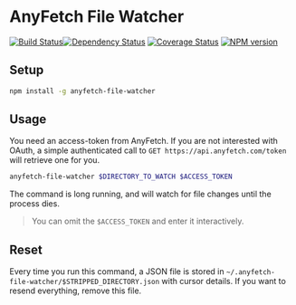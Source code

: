 AnyFetch File Watcher
======================

[![Build Status](https://travis-ci.org/AnyFetch/file-watcher.js.png?branch=master)](https://travis-ci.org/AnyFetch/file-watcher)[![Dependency Status](https://gemnasium.com/AnyFetch/file-watcher.svg)](https://gemnasium.com/AnyFetch/file-watcher)
[![Coverage Status](https://coveralls.io/repos/AnyFetch/file-watcher/badge.png?branch=master)](https://coveralls.io/r/AnyFetch/file-watcher?branch=master)
[![NPM version](https://badge.fury.io/js/anyfetch-file-watcher.png)](http://badge.fury.io/js/anyfetch-file-watcher)

## Setup
```sh
npm install -g anyfetch-file-watcher
```

## Usage
You need an access-token from AnyFetch. If you are not interested with OAuth, a simple authenticated call to `GET https://api.anyfetch.com/token` will retrieve one for you.

```sh
anyfetch-file-watcher $DIRECTORY_TO_WATCH $ACCESS_TOKEN
```

The command is long running, and will watch for file changes until the process dies.

> You can omit the `$ACCESS_TOKEN` and enter it interactively.

## Reset
Every time you run this command, a JSON file is stored in `~/.anyfetch-file-watcher/$STRIPPED_DIRECTORY.json` with cursor details. If you want to resend everything, remove this file.
